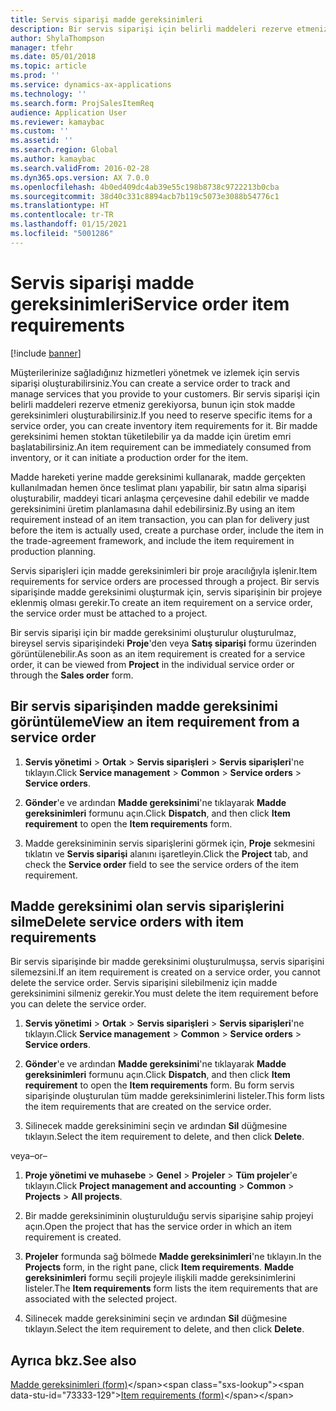 ```yaml
---
title: Servis siparişi madde gereksinimleri
description: Bir servis siparişi için belirli maddeleri rezerve etmeniz gerekiyorsa, bunun için stok madde gereksinimleri oluşturabilirsiniz.
author: ShylaThompson
manager: tfehr
ms.date: 05/01/2018
ms.topic: article
ms.prod: ''
ms.service: dynamics-ax-applications
ms.technology: ''
ms.search.form: ProjSalesItemReq
audience: Application User
ms.reviewer: kamaybac
ms.custom: ''
ms.assetid: ''
ms.search.region: Global
ms.author: kamaybac
ms.search.validFrom: 2016-02-28
ms.dyn365.ops.version: AX 7.0.0
ms.openlocfilehash: 4b0ed409dc4ab39e55c198b8738c9722213b0cba
ms.sourcegitcommit: 38d40c331c8894acb7b119c5073e3088b54776c1
ms.translationtype: HT
ms.contentlocale: tr-TR
ms.lasthandoff: 01/15/2021
ms.locfileid: "5001286"
---
```

# <a name="service-order-item-requirements"></a><span data-ttu-id="73333-103">Servis siparişi madde gereksinimleri</span><span class="sxs-lookup"><span data-stu-id="73333-103">Service order item requirements</span></span>   

[!include [banner](../includes/banner.md)]


<span data-ttu-id="73333-104">Müşterilerinize sağladığınız hizmetleri yönetmek ve izlemek için servis siparişi oluşturabilirsiniz.</span><span class="sxs-lookup"><span data-stu-id="73333-104">You can create a service order to track and manage services that you provide to your customers.</span></span> <span data-ttu-id="73333-105">Bir servis siparişi için belirli maddeleri rezerve etmeniz gerekiyorsa, bunun için stok madde gereksinimleri oluşturabilirsiniz.</span><span class="sxs-lookup"><span data-stu-id="73333-105">If you need to reserve specific items for a service order, you can create inventory item requirements for it.</span></span> <span data-ttu-id="73333-106">Bir madde gereksinimi hemen stoktan tüketilebilir ya da madde için üretim emri başlatabilirsiniz.</span><span class="sxs-lookup"><span data-stu-id="73333-106">An item requirement can be immediately consumed from inventory, or it can initiate a production order for the item.</span></span>

<span data-ttu-id="73333-107">Madde hareketi yerine madde gereksinimi kullanarak, madde gerçekten kullanılmadan hemen önce teslimat planı yapabilir, bir satın alma siparişi oluşturabilir, maddeyi ticari anlaşma çerçevesine dahil edebilir ve madde gereksinimini üretim planlamasına dahil edebilirsiniz.</span><span class="sxs-lookup"><span data-stu-id="73333-107">By using an item requirement instead of an item transaction, you can plan for delivery just before the item is actually used, create a purchase order, include the item in the trade-agreement framework, and include the item requirement in production planning.</span></span>

<span data-ttu-id="73333-108">Servis siparişleri için madde gereksinimleri bir proje aracılığıyla işlenir.</span><span class="sxs-lookup"><span data-stu-id="73333-108">Item requirements for service orders are processed through a project.</span></span> <span data-ttu-id="73333-109">Bir servis siparişinde madde gereksinimi oluşturmak için, servis siparişinin bir projeye eklenmiş olması gerekir.</span><span class="sxs-lookup"><span data-stu-id="73333-109">To create an item requirement on a service order, the service order must be attached to a project.</span></span>

<span data-ttu-id="73333-110">Bir servis siparişi için bir madde gereksinimi oluşturulur oluşturulmaz, bireysel servis siparişindeki **Proje**'den veya **Satış siparişi** formu üzerinden görüntülenebilir.</span><span class="sxs-lookup"><span data-stu-id="73333-110">As soon as an item requirement is created for a service order, it can be viewed from **Project** in the individual service order or through the **Sales order** form.</span></span>

## <a name="view-an-item-requirement-from-a-service-order"></a><span data-ttu-id="73333-111">Bir servis siparişinden madde gereksinimi görüntüleme</span><span class="sxs-lookup"><span data-stu-id="73333-111">View an item requirement from a service order</span></span>

1.  <span data-ttu-id="73333-112">**Servis yönetimi** \> **Ortak** \> **Servis siparişleri** \> **Servis siparişleri**'ne tıklayın.</span><span class="sxs-lookup"><span data-stu-id="73333-112">Click **Service management** \> **Common** \> **Service orders** \> **Service orders**.</span></span>

2.  <span data-ttu-id="73333-113">**Gönder**'e ve ardından **Madde gereksinimi**'ne tıklayarak **Madde gereksinimleri** formunu açın.</span><span class="sxs-lookup"><span data-stu-id="73333-113">Click **Dispatch**, and then click **Item requirement** to open the **Item requirements** form.</span></span>

3.  <span data-ttu-id="73333-114">Madde gereksiniminin servis siparişlerini görmek için, **Proje** sekmesini tıklatın ve **Servis siparişi** alanını işaretleyin.</span><span class="sxs-lookup"><span data-stu-id="73333-114">Click the **Project** tab, and check the **Service order** field to see the service orders of the item requirement.</span></span>

## <a name="delete-service-orders-with-item-requirements"></a><span data-ttu-id="73333-115">Madde gereksinimi olan servis siparişlerini silme</span><span class="sxs-lookup"><span data-stu-id="73333-115">Delete service orders with item requirements</span></span>

<span data-ttu-id="73333-116">Bir servis siparişinde bir madde gereksinimi oluşturulmuşsa, servis siparişini silemezsini.</span><span class="sxs-lookup"><span data-stu-id="73333-116">If an item requirement is created on a service order, you cannot delete the service order.</span></span> <span data-ttu-id="73333-117">Servis siparişini silebilmeniz için madde gereksinimini silmeniz gerekir.</span><span class="sxs-lookup"><span data-stu-id="73333-117">You must delete the item requirement before you can delete the service order.</span></span>

1.  <span data-ttu-id="73333-118">**Servis yönetimi** \> **Ortak** \> **Servis siparişleri** \> **Servis siparişleri**'ne tıklayın.</span><span class="sxs-lookup"><span data-stu-id="73333-118">Click **Service management** \> **Common** \> **Service orders** \> **Service orders**.</span></span>

2.  <span data-ttu-id="73333-119">**Gönder**'e ve ardından **Madde gereksinimi**'ne tıklayarak **Madde gereksinimleri** formunu açın.</span><span class="sxs-lookup"><span data-stu-id="73333-119">Click **Dispatch**, and then click **Item requirement** to open the **Item requirements** form.</span></span> <span data-ttu-id="73333-120">Bu form servis siparişinde oluşturulan tüm madde gereksinimlerini listeler.</span><span class="sxs-lookup"><span data-stu-id="73333-120">This form lists the item requirements that are created on the service order.</span></span>

3.  <span data-ttu-id="73333-121">Silinecek madde gereksinimini seçin ve ardından **Sil** düğmesine tıklayın.</span><span class="sxs-lookup"><span data-stu-id="73333-121">Select the item requirement to delete, and then click **Delete**.</span></span>

<span data-ttu-id="73333-122">veya</span><span class="sxs-lookup"><span data-stu-id="73333-122">–or–</span></span>

1.  <span data-ttu-id="73333-123">**Proje yönetimi ve muhasebe** \> **Genel** \> **Projeler** \> **Tüm projeler**'e tıklayın.</span><span class="sxs-lookup"><span data-stu-id="73333-123">Click **Project management and accounting** \> **Common** \> **Projects** \> **All projects**.</span></span>

2.  <span data-ttu-id="73333-124">Bir madde gereksiniminin oluşturulduğu servis siparişine sahip projeyi açın.</span><span class="sxs-lookup"><span data-stu-id="73333-124">Open the project that has the service order in which an item requirement is created.</span></span>

3.  <span data-ttu-id="73333-125">**Projeler** formunda sağ bölmede **Madde gereksinimleri**'ne tıklayın.</span><span class="sxs-lookup"><span data-stu-id="73333-125">In the **Projects** form, in the right pane, click **Item requirements**.</span></span> <span data-ttu-id="73333-126">**Madde gereksinimleri** formu seçili projeyle ilişkili madde gereksinimlerini listeler.</span><span class="sxs-lookup"><span data-stu-id="73333-126">The **Item requirements** form lists the item requirements that are associated with the selected project.</span></span>

4.  <span data-ttu-id="73333-127">Silinecek madde gereksinimini seçin ve ardından **Sil** düğmesine tıklayın.</span><span class="sxs-lookup"><span data-stu-id="73333-127">Select the item requirement to delete, and then click **Delete**.</span></span>

## <a name="see-also"></a><span data-ttu-id="73333-128">Ayrıca bkz.</span><span class="sxs-lookup"><span data-stu-id="73333-128">See also</span></span>

<span data-ttu-id="73333-129">[Madde gereksinimleri (form)](https://technet.microsoft.com/library/aa552021\(v=ax.60\))</span><span class="sxs-lookup"><span data-stu-id="73333-129">[Item requirements (form)](https://technet.microsoft.com/library/aa552021\(v=ax.60\))</span></span>


